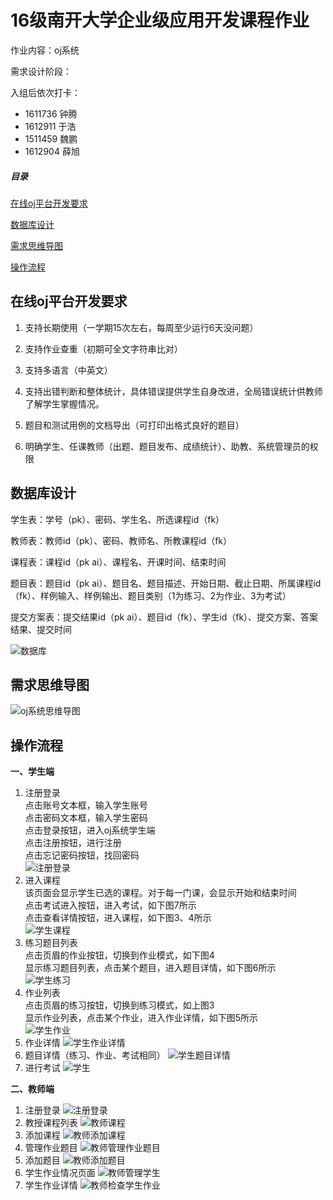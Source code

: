 
# 16级南开大学企业级应用开发课程作业

作业内容：oj系统

需求设计阶段：

入组后依次打卡： 

- 1611736 钟腾
- 1612911 于浩
- 1511459 魏鹏
- 1612904 薛旭

##### 目录 
[在线oj平台开发要求](#在线oj平台开发要求)  

[数据库设计](#数据库设计)    

[需求思维导图](#需求思维导图)

[操作流程](#操作流程)

## 在线oj平台开发要求

1. 支持长期使用（一学期15次左右，每周至少运行6天没问题）

2. 支持作业查重（初期可全文字符串比对）

3. 支持多语言（中英文）

4. 支持出错判断和整体统计，具体错误提供学生自身改进，全局错误统计供教师了解学生掌握情况。

5. 题目和测试用例的文档导出（可打印出格式良好的题目）

6. 明确学生、任课教师（出题、题目发布、成绩统计）、助教、系统管理员的权限

## 数据库设计

学生表：学号（pk）、密码、学生名、所选课程id（fk）

教师表：教师id（pk）、密码、教师名、所教课程id（fk）

课程表：课程id（pk ai）、课程名、开课时间、结束时间

题目表：题目id（pk ai）、题目名、题目描述、开始日期、截止日期、所属课程id（fk）、样例输入、样例输出、题目类别（1为练习、2为作业、3为考试）

提交方案表：提交结果id（pk ai）、题目id（fk）、学生id（fk）、提交方案、答案结果、提交时间

![数据库](img/OJsystem.png)

## 需求思维导图
![oj系统思维导图](img/oj系统思维导图.png)

## 操作流程
**一、学生端**

 1. 注册登录<br>
点击账号文本框，输入学生账号<br>
点击密码文本框，输入学生密码<br>
点击登录按钮，进入oj系统学生端<br>
点击注册按钮，进行注册<br>
点击忘记密码按钮，找回密码<br>
![注册登录](img/screenshot/注册登录.png)
 2. 进入课程<br>
该页面会显示学生已选的课程。对于每一门课，会显示开始和结束时间<br>
点击考试进入按钮，进入考试，如下图7所示<br>
点击查看详情按钮，进入课程，如下图3、4所示<br>
![学生课程](img/screenshot/学生课程.png)
 3. 练习题目列表<br>
点击页眉的作业按钮，切换到作业模式，如下图4<br>
显示练习题目列表，点击某个题目，进入题目详情，如下图6所示<br>
 ![学生练习](img/screenshot/学生练习.png)
 4. 作业列表<br>
点击页眉的练习按钮，切换到练习模式，如上图3<br>
显示作业列表，点击某个作业，进入作业详情，如下图5所示<br>
 ![学生作业](img/screenshot/学生作业.png)
 5. 作业详情
 ![学生作业详情](img/screenshot/学生作业详情.png)
 6. 题目详情（练习、作业、考试相同）
 ![学生题目详情](img/screenshot/学生题目详情.png)
 7. 进行考试
 ![学生](img/screenshot/学生练习.png)

**二、教师端**

 1. 注册登录
![注册登录](img/screenshot/注册登录.png)
 2. 教授课程列表
 ![教师课程](img/screenshot/教师课程.png)
 3. 添加课程
 ![教师添加课程](img/screenshot/教师添加课程.png)
 4. 管理作业题目
 ![教师管理作业题目](img/screenshot/教师管理作业题目.png)
 5. 添加题目
  ![教师添加题目](img/screenshot/教师添加题目.png)
 6. 学生作业情况页面
  ![教师管理学生](img/screenshot/教师管理学生.png)
 7. 学生作业详情
  ![教师检查学生作业](img/screenshot/教师检查学生作业.png)